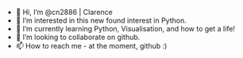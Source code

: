 - 👋 Hi, I’m @cn2886 | Clarence 
- 👀 I’m interested in this new found interest in Python.
- 🌱 I’m currently learning Python, Visualisation, and how to get a life!
- 💞️ I’m looking to collaborate on github.
- 📫 How to reach me - at the moment, github :)

<!---
cn2886/cn2886 is a ✨ special ✨ repository because its `README.md` (this file) appears on your GitHub profile.
You can click the Preview link to take a look at your changes.
--->
